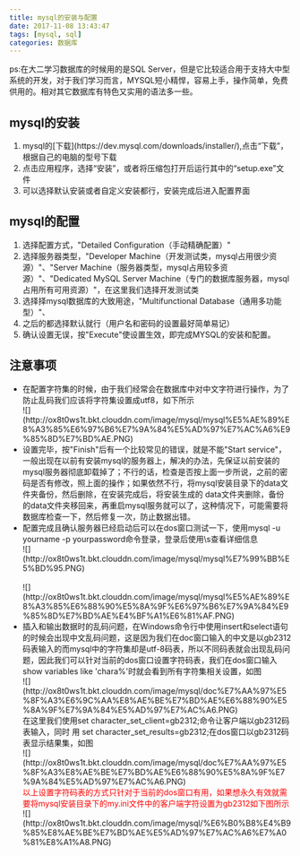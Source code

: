 ```yaml
---
title: mysql的安装与配置
date: 2017-11-08 13:43:47
tags: [mysql, sql]
categories: 数据库
---
```

ps:在大二学习数据库的时候用的是SQL Server，但是它比较适合用于支持大中型系统的开发，对于我们学习而言，MYSQL短小精悍，容易上手，操作简单，免费供用的。相对其它数据库有特色又实用的语法多一些。

<!--more-->
<h2>mysql的安装</h2>
<ol>
	<li>mysql的[下载](https://dev.mysql.com/downloads/installer/),点击“下载”，根据自己的电脑的型号下载</li>
	<li>点击应用程序，选择“安装”，或者将压缩包打开后运行其中的“setup.exe”文件</li>
	<li>可以选择默认安装或者自定义安装都行，安装完成后进入配置界面</li>
</ol>
<h2>mysql的配置</h2>
<ol>
	<li>选择配置方式，"Detailed Configuration（手动精确配置）"</li>
	<li>选择服务器类型，"Developer Machine（开发测试类，mysql占用很少资源）"、"Server Machine（服务器类型，mysql占用较多资源）"、"Dedicated MySQL Server Machine（专门的数据库服务器，mysql占用所有可用资源）"，在这里我们选择开发测试类</li>
	<li>选择择mysql数据库的大致用途，"Multifunctional Database（通用多功能型）"、</li>
<li>之后的都选择默认就行（用户名和密码的设置最好简单易记）</li>
<li>确认设置无误，按"Execute"使设置生效，即完成MYSQL的安装和配置。</li>
</ol>
<h2>注意事项</h2>
<ul>
<li>在配置字符集的时候，由于我们经常会在数据库中对中文字符进行操作，为了防止乱码我们应该将字符集设置成utf8，如下所示<br/>![](http://ox8t0ws1t.bkt.clouddn.com/image/mysql/mysql%E5%AE%89%E8%A3%85%E6%97%B6%E7%9A%84%E5%AD%97%E7%AC%A6%E9%85%8D%E7%BD%AE.PNG)</li>
<li>设置完毕，按"Finish"后有一个比较常见的错误，就是不能"Start service"，一般出现在以前有安装mysql的服务器上，解决的办法，先保证以前安装的mysql服务器彻底卸载掉了；不行的话，检查是否按上面一步所说，之前的密码是否有修改，照上面的操作；如果依然不行，将mysql安装目录下的data文件夹备份，然后删除，在安装完成后，将安装生成的 data文件夹删除，备份的data文件夹移回来，再重启mysql服务就可以了，这种情况下，可能需要将数据库检查一下，然后修复一次，防止数据出错。</li>
<li>配置完成且确认服务器已经启动后可以在dos窗口测试一下，使用mysql -u yourname -p yourpassword命令登录，登录后使用\s查看详细信息<br/>![](http://ox8t0ws1t.bkt.clouddn.com/image/mysql/mysql%E7%99%BB%E5%BD%95.PNG)<br/><br/>![](http://ox8t0ws1t.bkt.clouddn.com/image/mysql/mysql%E5%AE%89%E8%A3%85%E6%88%90%E5%8A%9F%E6%97%B6%E7%9A%84%E9%85%8D%E7%BD%AE%E4%BF%A1%E6%81%AF.PNG)</li>
<li>插入和输出数据时的乱码问题，在Windows命令行中使用insert和select语句的时候会出现中文乱码问题，这是因为我们在doc窗口输入的中文是以gb2312码表输入的而mysql中的字符集却是utf-8码表，所以不同码表就会出现乱码问题，因此我们可以针对当前的dos窗口设置字符码表，我们在dos窗口输入show variables like 'chara%'时就会看到所有字符集相关设置，如图<br/>![](http://ox8t0ws1t.bkt.clouddn.com/image/mysql/doc%E7%AA%97%E5%8F%A3%E6%9C%AA%E8%AE%BE%E7%BD%AE%E6%88%90%E5%8A%9F%E7%9A%84%E5%AD%97%E7%AC%A6.PNG)<br/>在这里我们使用set character_set_client=gb2312;命令让客户端以gb2312码表输入，同时 用 set character_set_results=gb2312;在dos窗口以gb2312码表显示结果集，如图<br/>![](http://ox8t0ws1t.bkt.clouddn.com/image/mysql/doc%E7%AA%97%E5%8F%A3%E8%AE%BE%E7%BD%AE%E6%88%90%E5%8A%9F%E7%9A%84%E5%AD%97%E7%AC%A6.PNG)<br/>
<font color="red">以上设置字符码表的方式只针对于当前的dos窗口有用，如果想永久有效就需要将mysql安装目录下的my.ini文件中的客户端字符设置为gb2312如下图所示
</font><br/>![](http://ox8t0ws1t.bkt.clouddn.com/image/mysql/%E6%B0%B8%E4%B9%85%E8%AE%BE%E7%BD%AE%E5%AD%97%E7%AC%A6%E7%A0%81%E8%A1%A8.PNG)
</li>
</ul>